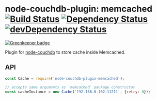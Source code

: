 # node-couchdb-plugin: memcached [![Build Status](https://secure.travis-ci.org/1999/node-couchdb-plugin-memcached.svg?branch=master)](http://travis-ci.org/1999/node-couchdb-plugin-memcached) [![Dependency Status](https://david-dm.org/1999/node-couchdb-plugin-memcached.svg)](https://david-dm.org/1999/node-couchdb-plugin-memcached) [![devDependency Status](https://david-dm.org/1999/node-couchdb-plugin-memcached/dev-status.svg)](https://david-dm.org/1999/node-couchdb-plugin-memcached#info=devDependencies)

[![Greenkeeper badge](https://badges.greenkeeper.io/1999/node-couchdb-plugin-memcached.svg)](https://greenkeeper.io/)

Plugin for [node-couchdb](https://www.npmjs.com/package/node-couchdb) to store cache inside Memcached.

## API
```javascript
const Cache = require('node-couchdb-plugin-memcached');

// accepts same arguments as `memcached` package constructor
const cacheInstance = new Cache('192.168.0.102:11211', {retry: 0});
```
